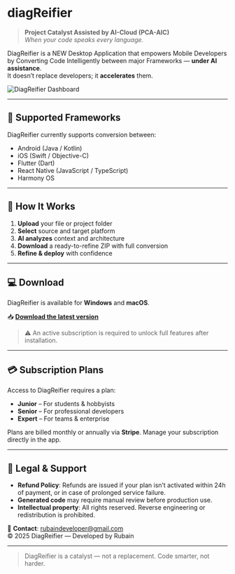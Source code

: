 # diagReifier

> **Project Catalyst Assisted by AI-Cloud (PCA-AIC)**  
> *When your code speaks every language.*

DiagReifier is a NEW Desktop Application that empowers Mobile Developers by Converting Code Intelligently between major Frameworks — **under AI assistance**.  
It doesn’t replace developers; it **accelerates** them.

![DiagReifier Dashboard](dashboard.png)

---

## 🔧 Supported Frameworks
DiagReifier currently supports conversion between:
- Android (Java / Kotlin)
- iOS (Swift / Objective-C)
- Flutter (Dart)
- React Native (JavaScript / TypeScript)
- Harmony OS

---

## 🚀 How It Works
1. **Upload** your file or project folder  
2. **Select** source and target platform  
3. **AI analyzes** context and architecture  
4. **Download** a ready-to-refine ZIP with full conversion  
5. **Refine & deploy** with confidence

---

## 💻 Download
DiagReifier is available for **Windows** and **macOS**.

📥 **[Download the latest version](https://github.com/rubain/diagreifier/releases/latest)**

> ⚠️ An active subscription is required to unlock full features after installation.

---

## 💳 Subscription Plans
Access to DiagReifier requires a plan:
- **Junior** – For students & hobbyists  
- **Senior** – For professional developers  
- **Expert** – For teams & enterprise

Plans are billed monthly or annually via **Stripe**. Manage your subscription directly in the app.

---

## 📜 Legal & Support
- **Refund Policy**: Refunds are issued if your plan isn’t activated within 24h of payment, or in case of prolonged service failure.
- **Generated code** may require manual review before production use.
- **Intellectual property**: All rights reserved. Reverse engineering or redistribution is prohibited.

📧 **Contact**: [rubaindeveloper@gmail.com](mailto:rubaindeveloper@gmail.com)  
© 2025 DiagReifier — Developed by Rubain

---

> DiagReifier is a catalyst — not a replacement. Code smarter, not harder.
